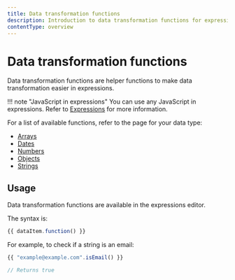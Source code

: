 ```yaml
---
title: Data transformation functions
description: Introduction to data transformation functions for expressions.
contentType: overview
---
```


# Data transformation functions

Data transformation functions are helper functions to make data transformation easier in expressions.

!!! note "JavaScript in expressions"
		You can use any JavaScript in expressions. Refer to [Expressions](/code/expressions/) for more information.

For a list of available functions, refer to the page for your data type:

* [Arrays](/code/builtin/data-transformation-functions/arrays/)
* [Dates](/code/builtin/data-transformation-functions/dates/)
* [Numbers](/code/builtin/data-transformation-functions/numbers/)
* [Objects](/code/builtin/data-transformation-functions/objects/)
* [Strings](/code/builtin/data-transformation-functions/strings/)

## Usage

Data transformation functions are available in the expressions editor.

The syntax is:

```js
{{ dataItem.function() }}
```

For example, to check if a string is an email:

```js
{{ "example@example.com".isEmail() }}

// Returns true
```
